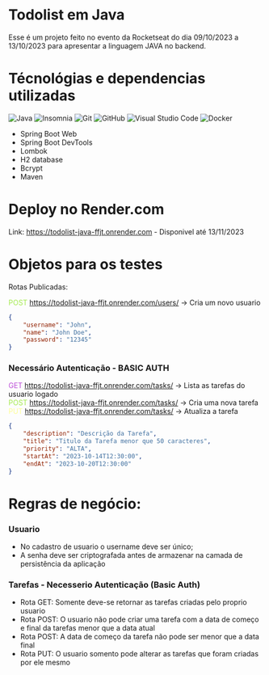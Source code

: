 # Todolist em Java
Esse é um projeto feito no evento da Rocketseat do dia 09/10/2023 a 13/10/2023 para apresentar a linguagem JAVA no backend. 

# Técnológias e dependencias utilizadas

![Java](https://img.shields.io/badge/-Java-333333?style=flat&logo=Java&logoColor=007396)
![Insomnia](https://img.shields.io/badge/-Insomnia-333333?style=flat&logo=insomnia)
![Git](https://img.shields.io/badge/-Git-333333?style=flat&logo=git)
![GitHub](https://img.shields.io/badge/-GitHub-333333?style=flat&logo=github)
![Visual Studio Code](https://img.shields.io/badge/-Visual%20Studio%20Code-333333?style=flat&logo=visual-studio-code&logoColor=007ACC)
![Docker](https://img.shields.io/badge/-Docker-333333?style=flat&logo=docker)

* Spring Boot Web
* Spring Boot DevTools
* Lombok
* H2 database
* Bcrypt 
* Maven

# Deploy no Render.com
Link: https://todolist-java-ffjt.onrender.com - Disponivel até 13/11/2023

# Objetos para os testes

Rotas Publicadas:

<span style="color:#A4EA4F">POST</span> <a style="color:#00C2DF">https://todolist-java-ffjt.onrender.com/users/</a> -> Cria um novo usuario<br>
```json
{
	"username": "John",
	"name": "John Doe",
	"password": "12345"
}
```
### Necessário Autenticação - BASIC AUTH
<span style="color:#bc4ed8">GET</span> <a style="color:#00C2DF">https://todolist-java-ffjt.onrender.com/tasks/</a> -> Lista as tarefas do usuario logado<br>
<span style="color:#A4EA4F">POST</span> <a style="color:#00C2DF">https://todolist-java-ffjt.onrender.com/tasks/</a> -> Cria uma nova tarefa<br>
<span style="color:#fdfd96">PUT</span> <a style="color:#00C2DF">https://todolist-java-ffjt.onrender.com/tasks/</a> -> Atualiza a tarefa<br>
```json
{
	"description": "Descrição da Tarefa",
	"title": "Titulo da Tarefa menor que 50 caracteres",
	"priority": "ALTA",
	"startAt": "2023-10-14T12:30:00",
	"endAt": "2023-10-20T12:30:00"
}
```
# Regras de negócio: 
### Usuario
* No cadastro de usuario o username deve ser único;
* A senha deve ser criptografada antes de armazenar na camada de persistência da aplicação

### Tarefas - Necesserio Autenticação (Basic Auth)
* Rota GET: Somente deve-se retornar as tarefas criadas pelo proprio usuario
* Rota POST: O usuario não pode criar uma tarefa com a data de começo e final da tarefas menor que a data atual
* Rota POST: A data de começo da tarefa não pode ser menor que a data final
* Rota PUT: O usuario somento pode alterar as tarefas que foram criadas por ele mesmo

